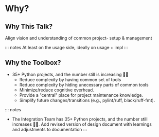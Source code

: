# Why?

## Why This Talk?

Align vision and understanding of common project- setup & management

::: notes
At least on the usage side, ideally on usage + impl
:::

## Why the Toolbox?
* 35+ Python projects, and the number still is increasing 😮‍💨
    * Reduce complexity by having common set of tools
    * Reduce complexity by hiding unecessary parts of common tools
    * Minimize/reduce cognitive overhead.
    * Provide a "central" place for project maintenance knowledge.
    * Simplify future changes/transitions (e.g., pylint/ruff, black/ruff-fmt).

::: notes
* The Integration Team has 35+ Python projects, and the number still increases 😮‍💨.
Add revised version of design document with learnings and adjustments to documentation
:::
